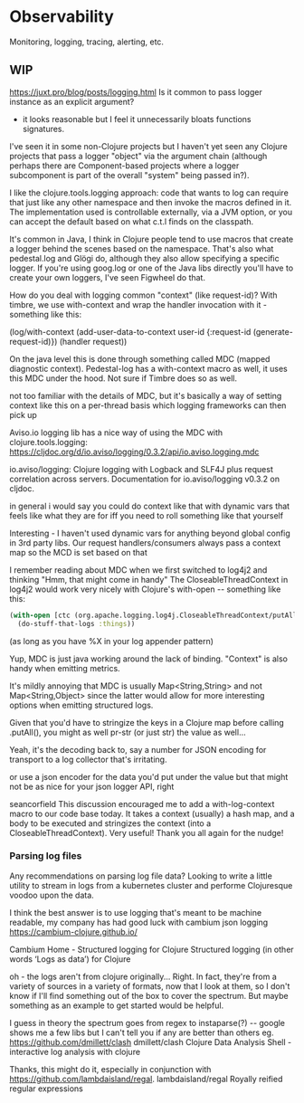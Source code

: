 # Observability
Monitoring, logging, tracing, alerting, etc.



## WIP

 https://juxt.pro/blog/posts/logging.html
 Is it common to pass logger instance as an explicit argument?
 - it looks reasonable but I feel it unnecessarily bloats functions signatures.

I've seen it in some non-Clojure projects but I haven't yet seen any Clojure projects that pass a logger "object" via the argument chain (although perhaps there are Component-based projects where a logger subcomponent is part of the overall "system" being passed in?).

I like the clojure.tools.logging approach: code that wants to log can require that just like any other namespace and then invoke the macros defined in it. The implementation used is controllable externally, via a JVM option, or you can accept the default based on what c.t.l finds on the classpath.

It's common in Java, I think in Clojure people tend to use macros that create a logger behind the scenes based on the namespace. That's also what pedestal.log and Glögi do, although they also allow specifying a specific logger. If you're using goog.log or one of the Java libs directly you'll have to create your own loggers, I've seen Figwheel do that.

How do you deal with logging common "context" (like request-id)? With timbre, we use with-context and wrap the handler invocation with it - something like this:

(log/with-context (add-user-data-to-context user-id {:request-id (generate-request-id)})
        (handler request))

On the java level this is done through something called MDC (mapped diagnostic context). Pedestal-log has a with-context macro as well, it uses this MDC under the hood. Not sure if Timbre does so as well.

not too familiar with the details of MDC, but it's basically a way of setting context like this on a per-thread basis which logging frameworks can then pick up

Aviso.io logging lib has a nice way of using the MDC with clojure.tools.logging: https://cljdoc.org/d/io.aviso/logging/0.3.2/api/io.aviso.logging.mdc

io.aviso/logging: Clojure logging with Logback and SLF4J plus request correlation across servers. Documentation for io.aviso/logging v0.3.2 on cljdoc.

in general i would say you could do context like that with dynamic vars
that feels like what they are for
iff you need to roll something like that yourself

Interesting - I haven't used dynamic vars for anything beyond global config in 3rd party libs. Our request handlers/consumers always pass a context map so the MCD is set based on that

I remember reading about MDC when we first switched to log4j2 and thinking "Hmm, that might come in handy"
The CloseableThreadContext in log4j2 would work very nicely with Clojure's with-open -- something like this:
```clojure
(with-open [ctc (org.apache.logging.log4j.CloseableThreadContext/putAll {"map" "of", "clojure" "data"})]
  (do-stuff-that-logs :things))
```
(as long as you have %X in your log appender pattern)

Yup, MDC is just java working around the lack of binding.
"Context" is also handy when emitting metrics.

It's mildly annoying that MDC is usually Map<String,String> and not Map<String,Object> since the latter would allow for more interesting options when emitting structured logs.

Given that you'd have to stringize the keys in a Clojure map before calling .putAll(), you might as well pr-str (or just str) the value as well...

Yeah, it's the decoding back to, say a number for JSON encoding for transport to a log collector that's irritating.

or use a json encoder for the data you'd put under the value
but that might not be as nice for your json logger API, right

seancorfield
This discussion encouraged me to add a with-log-context macro to our code base today. It takes a context (usually) a hash map, and a body to be executed and stringizes the context (into a CloseableThreadContext). Very useful! Thank you all again for the nudge!

### Parsing log files
Any recommendations on parsing log file data? Looking to write a little utility to stream in logs from a kubernetes cluster and performe Clojuresque voodoo upon the data.

I think the best answer is to use logging that's meant to be machine readable, my company has had good luck with cambium json logging https://cambium-clojure.github.io/

Cambium Home - Structured logging for Clojure
Structured logging (in other words ‘Logs as data’) for Clojure

oh - the logs aren't from clojure originally...
Right. In fact, they're from a variety of sources in a variety of formats, now that I look at them, so I don't know if I'll find something out of the box to cover the spectrum. But maybe something as an example to get started would be helpful.

I guess in theory the spectrum goes from regex to instaparse(?) -- google shows me a few libs but I can't tell you if any are better than others
eg. https://github.com/dmillett/clash
dmillett/clash
Clojure Data Analysis Shell - interactive log analysis with clojure

Thanks, this might do it, especially in conjunction with https://github.com/lambdaisland/regal.
lambdaisland/regal
Royally reified regular expressions
